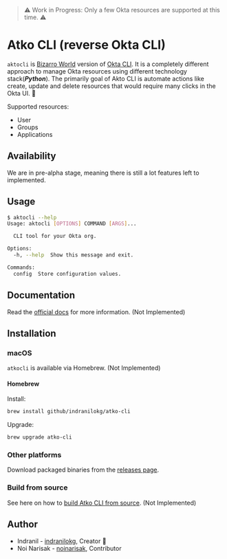 > :warning: Work in Progress: Only a few Okta resources are supported at this time. :warning:

# Atko CLI (reverse Okta CLI)

`aktocli` is [Bizarro World](https://en.wikipedia.org/wiki/Bizarro) version of [Okta CLI](https://github.com/oktadeveloper/okta-cli). It is a completely different approach to manage Okta resources using different technology stack(***Python***). The primarily goal of Akto CLI is automate actions like create, update and delete resources that would require many clicks in the Okta UI. :tada:

Supported resources:

* User
* Groups
* Applications

## Availability

We are in pre-alpha stage, meaning there is still a lot features left to implemented.

## Usage

```bash
$ aktocli --help
Usage: aktocli [OPTIONS] COMMAND [ARGS]...

  CLI tool for your Okta org.

Options:
  -h, --help  Show this message and exit.

Commands:
  config  Store configuration values.
```

## Documentation

Read the [official docs](https://okt-cli.github.com/manual/) for more information. (Not Implemented)


<!-- this anchor is linked to from elsewhere, so avoid renaming it -->
## Installation

### macOS

`atkocli` is available via Homebrew. (Not Implemented)

#### Homebrew

Install:

```bash
brew install github/indranilokg/atko-cli
```

Upgrade:

```bash
brew upgrade atko-cli
```

### Other platforms

Download packaged binaries from the [releases page][].

### Build from source

See here on how to [build Atko CLI from source](/docs/source.md). (Not Implemented)

## Author

* Indranil - [indranilokg](https://github.com/indranilokg), Creator :tada:
* Noi Narisak - [noinarisak](https://github.com/indranilokg), Contributor

<!-- # Markdown Mapping -->
[docs]: https://atko-cli.github.com/manual
[releases page]: https://github.com/indranilokg/atko-cli/releases/latest
[contributing page]: https://github.com/indranilokg/atko-cli/trunk/.github/CONTRIBUTING.md
